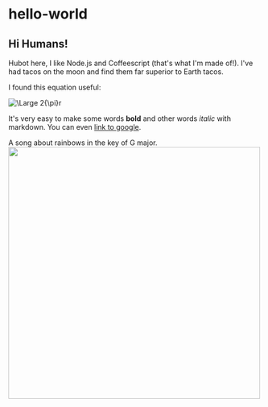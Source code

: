 # hello-world

## Hi Humans!

Hubot here, I like Node.js and Coffeescript (that's what I'm made of!).
I've had tacos on the moon and find them far superior to Earth tacos.

I found this equation useful:

<img src="https://latex.codecogs.com/svg.latex?\Large&space;2{\pi}r" title="\Large 2{\pi}r" />

It's very easy to make some words **bold** and other words *italic* with markdown. You can even
[link to google](http://google.com).

A song about rainbows in the key of G major. <br>
<img src="https://c.tadst.com/gfx/1200x675/rainbow.jpg?1" width="500" height=auto>
